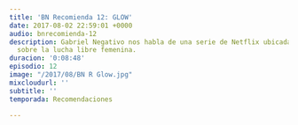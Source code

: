 ```yaml
---
title: 'BN Recomienda 12: GLOW'
date: 2017-08-02 22:59:01 +0000
audio: bnrecomienda-12
description: Gabriel Negativo nos habla de una serie de Netflix ubicada en los 80
  sobre la lucha libre femenina.
duracion: '0:08:48'
episodio: 12
image: "/2017/08/BN R Glow.jpg"
mixcloudurl: ''
subtitle: ''
temporada: Recomendaciones

---
```

